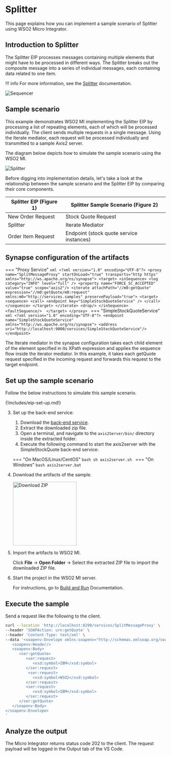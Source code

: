 # Splitter

This page explains how you can implement a sample scenario of Splitter using WSO2 Micro Integrator.

## Introduction to Splitter

The Splitter EIP processes messages containing multiple elements that might have to be processed in different ways. The Splitter breaks out the composite message into a series of individual messages, each containing data related to one item. 

!!! info
    For more information, see the [Splitter](http://www.eaipatterns.com/Sequencer.html) documentation.

![Sequencer]({{base_path}}/assets/img/learn/enterprise-integration-patterns/message-routing/sequencer.gif)

## Sample scenario

This example demonstrates WSO2 MI implementing the Splitter EIP by processing a list of repeating elements, each of which will be processed individually. The client sends multiple requests in a single message. Using the Iterate mediator, each request will be processed individually and transmitted to a sample Axis2 server.

The diagram below depicts how to simulate the sample scenario using the WSO2 MI.

![Splitter]({{base_path}}/assets/img/learn/enterprise-integration-patterns/message-routing/splitter.png)

Before digging into implementation details, let's take a look at the relationship between the sample scenario and the Splitter EIP by comparing their core components.

| Splitter EIP (Figure 1) | Splitter Sample Scenario (Figure 2)      |
|-------------------------|------------------------------------------|
| New Order Request       | Stock Quote Request                      |
| Splitter                | Iterate Mediator                         |
| Order Item Request      | Endpoint (stock quote service instances) |

## Synapse configuration of the artifacts

=== "Proxy Service"
    ```xml
    <?xml version="1.0" encoding="UTF-8"?>
    <proxy name="SplitMessageProxy" startOnLoad="true" transports="http https"
       xmlns="http://ws.apache.org/ns/synapse">
       <target>
          <inSequence>
             <log category="INFO" level="full" />
                <property name="FORCE_SC_ACCEPTED" value="true" scope="axis2"/>
                <iterate attachPath="//m0:getQuote" expression="//m0:getQuote/m0:request" xmlns:m0="http://services.samples"
                   preservePayload="true">
                   <target>
                      <sequence>
                      <call>
                         <endpoint key="SimpleStockQuoteService" />
                      </call>
                   </sequence>
                </target>
             </iterate>
                <drop/>
          </inSequence>
          <faultSequence/> 
       </target>
    </proxy>
    ```
=== "SimpleStockQuoteService"
    ```xml
    <?xml version="1.0" encoding="UTF-8"?>
    <endpoint name="SimpleStockQuoteService" xmlns="http://ws.apache.org/ns/synapse">
       <address uri="http://localhost:9000/services/SimpleStockQuoteService"/>
    </endpoint>
    ```

The Iterate mediator in the synapse configuration takes each child element of the element specified in its XPath expression and applies the sequence flow inside the iterator mediator. In this example, it takes each getQuote request specified in the incoming request and forwards this request to the target endpoint. 

## Set up the sample scenario

Follow the below instructions to simulate this sample scenario.

{!includes/eip-set-up.md!}

3. Set up the back-end service:

    1. Download the [back-end service](https://github.com/wso2-docs/WSO2_EI/blob/master/Back-End-Service/axis2Server.zip).
    2. Extract the downloaded zip file.
    3. Open a terminal, and navigate to the `axis2Server/bin/` directory inside the extracted folder.
    4. Execute the following command to start the axis2server with the SimpleStockQuote back-end service:

    === "On MacOS/Linux/CentOS"
        ```bash
        sh axis2server.sh
        ```
    === "On Windows"
        ```bash
        axis2server.bat
        ```

4. Download the artifacts of the sample.

    <a href="{{base_path}}/assets/attachments/learn/enterprise-integration-patterns/Splitter.zip">
    <img src="{{base_path}}/assets/img/integrate/connectors/download-zip.png" width="200" alt="Download ZIP"></a>

5. Import the artifacts to WSO2 MI.

    Click **File** -> **Open Folder** -> Select the extracted ZIP file to import the downloaded ZIP file.

6. Start the project in the WSO2 MI server.

    For instructions, go to [Build and Run]("{{base_path}}/develop/deploy-artifacts/#build-and-run") Documentation.

## Execute the sample

Send a request like the following to the client.

```bash
curl --location 'http://localhost:8290/services/SplitMessageProxy' \
--header 'SOAPAction: urn:getQuote' \
--header 'Content-Type: text/xml' \
--data '<soapenv:Envelope xmlns:soapenv="http://schemas.xmlsoap.org/soap/envelope/" xmlns:ser="http://services.samples" xmlns:xsd="http://services.samples/xsd">
   <soapenv:Header/>
   <soapenv:Body>
      <ser:getQuote>    
         <ser:request>          
            <xsd:symbol>IBM</xsd:symbol>
         </ser:request>
          <ser:request>           
            <xsd:symbol>WSO2</xsd:symbol>
         </ser:request>
         <ser:request>          
            <xsd:symbol>IBM</xsd:symbol>
         </ser:request>
      </ser:getQuote>
   </soapenv:Body>
</soapenv:Envelope>
'
```

## Analyze the output

The Micro Integrator returns status code 202 to the client. The request payload will be logged in the Output tab of the VS Code.


